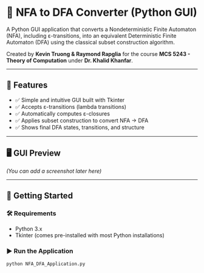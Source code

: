# 🧠 NFA to DFA Converter (Python GUI)

A Python GUI application that converts a Nondeterministic Finite Automaton (NFA), including ε-transitions, into an equivalent Deterministic Finite Automaton (DFA) using the classical subset construction algorithm.

Created by **Kevin Truong & Raymond Rapglia** for the course **MCS 5243 - Theory of Computation** under **Dr. Khalid Khanfar**.

---

## 📌 Features

- ✅ Simple and intuitive GUI built with Tkinter
- ✅ Accepts ε-transitions (lambda transitions)
- ✅ Automatically computes ε-closures
- ✅ Applies subset construction to convert NFA → DFA
- ✅ Shows final DFA states, transitions, and structure

---

## 🖥️ GUI Preview

*(You can add a screenshot later here)*

---

## 🚀 Getting Started

### 🛠️ Requirements

- Python 3.x
- Tkinter (comes pre-installed with most Python installations)

### ▶️ Run the Application

```bash
python NFA_DFA_Application.py
